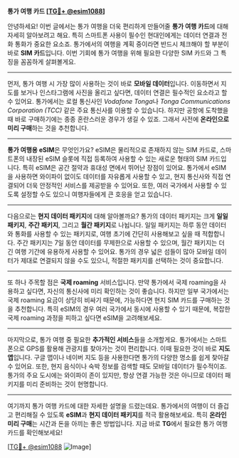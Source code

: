 **통가 여행 카드 [[TG💪+ @esim1088](https://t.me/s/esim1088)]**

안녕하세요! 이번 글에서는 통가 여행을 더욱 편리하게 만들어줄 **통가 여행 카드**에 대해 자세히 알아보려고 해요. 특히 스마트폰 사용이 필수인 현대인에게는 데이터 연결과 전화 통화가 중요한 요소죠. 통가에서의 여행을 계획 중이라면 반드시 체크해야 할 부분이 바로 **SIM 카드**입니다. 이번 기회에 통가 여행을 위해 필요한 다양한 SIM 카드와 그 특징을 꼼꼼하게 살펴볼게요.

---

먼저, 통가 여행 시 가장 많이 사용하는 것이 바로 **모바일 데이터**입니다. 이동하면서 지도를 보거나 인스타그램에 사진을 올리고 싶다면, 데이터 연결은 필수적인 요소라고 할 수 있어요. 통가에서는 로컬 통신사인 *Vodafone Tonga*나 *Tonga Communications Corporation (TCC)* 같은 주요 통신사를 이용할 수 있습니다. 하지만 공항에 도착했을 때 바로 구매하기에는 종종 혼란스러운 경우가 생길 수 있죠. 그래서 사전에 **온라인으로 미리 구매**하는 것을 추천합니다.

---

**통가 여행용 eSIM**은 무엇인가요? eSIM은 물리적으로 존재하지 않는 SIM 카드로, 스마트폰의 내장된 eSIM 슬롯에 직접 등록하여 사용할 수 있는 새로운 형태의 SIM 카드입니다. 특히 eSIM은 공간 절약과 휴대성 면에서 뛰어난 장점이 있어요. 통가에서 eSIM을 사용하면 와이파이 없이도 데이터를 자유롭게 사용할 수 있고, 현지 통신사와 직접 연결되어 더욱 안정적인 서비스를 제공받을 수 있어요. 또한, 여러 국가에서 사용할 수 있도록 설정할 수도 있으니 여행자들에게 큰 호응을 얻고 있습니다.

---

다음으로는 **현지 데이터 패키지**에 대해 알아볼까요? 통가의 데이터 패키지는 크게 **일일 패키지**, **주간 패키지**, 그리고 **월간 패키지**로 나뉩니다. 일일 패키지는 하루 동안 데이터와 통화를 사용할 수 있는 패키지로, 여행 초기에 간단히 사용해보고 싶을 때 적합합니다. 주간 패키지는 7일 동안 데이터를 무제한으로 사용할 수 있으며, 월간 패키지는 더 긴 여행 기간에 유용하게 사용할 수 있어요. 통가의 경우 넓은 섬들이 많아 모바일 데이터가 제대로 연결되지 않을 수도 있으니, 적절한 패키지를 선택하는 것이 중요합니다.

---

또 하나 주목할 점은 **국제 roaming** 서비스입니다. 만약 통가에서 국제 roaming을 사용하고 싶다면, 자신의 통신사에 미리 확인하는 것이 좋습니다. 하지만 일부 국가에서는 국제 roaming 요금이 상당히 비싸기 때문에, 가능하다면 현지 SIM 카드를 구매하는 것을 추천합니다. 특히 eSIM의 경우 여러 국가에서 동시에 사용할 수 있기 때문에, 복잡한 국제 roaming 과정을 피하고 싶다면 eSIM을 고려해보세요.

---

마지막으로, 통가 여행 중 필요한 **추가적인 서비스**들을 소개할게요. 통가에서는 스마트폰으로 GPS를 활용해 관광지를 찾아가는 것이 편리합니다. 이때 필요한 것이 바로 **지도 앱**입니다. 구글 맵이나 네이버 지도 등을 사용한다면 통가의 다양한 명소를 쉽게 찾아갈 수 있어요. 또한, 현지 음식이나 숙박 정보를 검색할 때도 모바일 데이터가 필수적이죠. 통가의 주요 도시에는 와이파이 존이 있지만, 항상 연결 가능한 것은 아니므로 데이터 패키지를 미리 준비하는 것이 현명합니다.

---

여기까지 통가 여행 카드에 대한 자세한 설명을 드렸는데요. 통가에서의 여행이 더 즐겁고 편리해질 수 있도록 **eSIM**과 **현지 데이터 패키지**를 적극 활용해보세요. 특히 **온라인 미리 구매**는 시간과 돈을 아끼는 좋은 방법입니다. 지금 바로 **TG**에서 필요한 통가 여행 카드를 확인해보세요!

[[TG💪+ @esim1088](https://t.me/s/esim1088) ![Image](https://i.postimg.cc/Y0z9fWf4/image.png)]